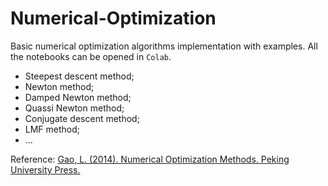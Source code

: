 # Numerical-Optimization

Basic numerical optimization algorithms implementation with examples. All the notebooks can be opened in `Colab`.

- Steepest descent method;  
- Newton method;  
- Damped Newton method;  
- Quassi Newton method;   
- Conjugate descent method;   
- LMF method;  
- ...  

Reference: [Gao, L. (2014). Numerical Optimization Methods. Peking University Press.](https://book.douban.com/subject/26004211/)
